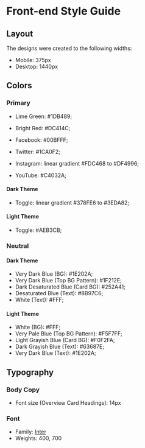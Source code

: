 # Front-end Style Guide

## Layout

The designs were created to the following widths:

- Mobile: 375px
- Desktop: 1440px

## Colors

### Primary

- Lime Green: #1DB489;
- Bright Red: #DC414C;

- Facebook: #00BFFF;
- Twitter: #1CA0F2;
- Instagram: linear gradient #FDC468 to #DF4996;
- YouTube: #C4032A;

#### Dark Theme

- Toggle: linear gradient #378FE6 to #3EDA82;

#### Light Theme

- Toggle: #AEB3CB;

### Neutral

#### Dark Theme

- Very Dark Blue (BG): #1E202A;
- Very Dark Blue (Top BG Pattern): #1F212E;
- Dark Desaturated Blue (Card BG): #252A41;
- Desaturated Blue (Text): #8B97C6;
- White (Text): #FFF;

#### Light Theme

- White (BG): #FFF;
- Very Pale Blue (Top BG Pattern): #F5F7FF;
- Light Grayish Blue (Card BG): #F0F2FA;
- Dark Grayish Blue (Text): #63687E;
- Very Dark Blue (Text): #1E202A;

## Typography

### Body Copy

- Font size (Overview Card Headings): 14px

### Font

- Family: [Inter](https://fonts.google.com/specimen/Inter)
- Weights: 400, 700
